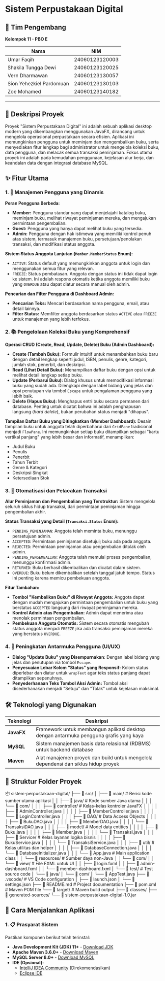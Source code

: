 # Sistem Perpustakaan Digital

## 👥 Tim Pengembang

**Kelompok 11 - PBO E**

| Nama | NIM |
|------|-----|
| Umar Faqih | 24060123120003 |
| Shakila Tungga Dewi | 24060123120025 |
| Vern Dharmawan | 24060123130057 |
| Sion Yehezkiel Pardomuan | 24060123130103 |
| Zoe Mohamed | 24060123140182 |

---

## 📖 Deskripsi Proyek

Proyek "Sistem Perpustakaan Digital" ini adalah sebuah aplikasi desktop modern yang dikembangkan menggunakan JavaFX, dirancang untuk mengelola operasional perpustakaan secara efisien. Aplikasi ini memungkinkan pengguna untuk meminjam dan mengembalikan buku, serta menyediakan fitur lengkap bagi administrator untuk mengelola koleksi buku, data pengguna, dan melacak semua transaksi peminjaman. Fokus utama proyek ini adalah pada kemudahan penggunaan, kejelasan alur kerja, dan keandalan data dengan integrasi database MySQL.

## ✨ Fitur Utama

### 1. 👤 Manajemen Pengguna yang Dinamis

**Peran Pengguna Berbeda:**
- **Member:** Pengguna standar yang dapat menjelajahi katalog buku, meminjam buku, melihat riwayat peminjaman mereka, dan mengajukan permintaan pengembalian.
- **Guest:** Pengguna yang hanya dapat melihat buku yang tersedia.
- **Admin:** Pengguna dengan hak istimewa yang memiliki kontrol penuh atas sistem, termasuk manajemen buku, persetujuan/penolakan transaksi, dan modifikasi status anggota.

**Sistem Status Anggota Lanjutan (`Member.MemberStatus` Enum):**
- `ACTIVE`: Status default yang memungkinkan anggota untuk login dan menggunakan semua fitur yang relevan.
- `FREEZE`: Status pembatasan. Anggota dengan status ini tidak dapat login ke sistem. Ini adalah respons otomatis ketika anggota memiliki buku yang `OVERDUE` atau dapat diatur secara manual oleh admin.

**Pencarian dan Filter Pengguna di Dashboard Admin:**
- **Pencarian Teks:** Mencari berdasarkan nama pengguna, email, atau detail lainnya.
- **Filter Status:** Memfilter anggota berdasarkan status `ACTIVE` atau `FREEZE` untuk manajemen yang lebih terfokus.

### 2. 📚 Pengelolaan Koleksi Buku yang Komprehensif

**Operasi CRUD (Create, Read, Update, Delete) Buku (Admin Dashboard):**
- **Create (Tambah Buku):** Formulir intuitif untuk menambahkan buku baru dengan detail lengkap seperti judul, ISBN, penulis, genre, kategori, jumlah stok, penerbit, dan deskripsi.
- **Read (Lihat Detail Buku):** Menampilkan daftar buku dengan opsi untuk melihat detail lengkap setiap buku.
- **Update (Perbarui Buku):** Dialog khusus untuk memodifikasi informasi buku yang sudah ada. Dilengkapi dengan label bidang yang jelas dan opsi penutupan via tombol `Escape` untuk pengalaman pengguna yang lebih baik.
- **Delete (Hapus Buku):** Menghapus entri buku secara permanen dari database. Penting untuk dicatat bahwa ini adalah penghapusan langsung (*hard delete*), bukan perubahan status menjadi "dihapus".

**Tampilan Daftar Buku yang Ditingkatkan (Member Dashboard):**
Desain tampilan buku untuk anggota telah diperbaharui dari `GridPane` tradisional menjadi `FlowPane`. Ini memungkinkan setiap buku ditampilkan sebagai "kartu vertikal panjang" yang lebih besar dan informatif, menampilkan:
- Judul Buku
- Penulis
- Penerbit
- Tahun Terbit
- Genre & Kategori
- Deskripsi Singkat
- Ketersediaan Stok

### 3. 🔄 Otomatisasi dan Pelacakan Transaksi

**Alur Peminjaman dan Pengembalian yang Terstruktur:** Sistem mengelola seluruh siklus hidup transaksi, dari permintaan peminjaman hingga pengembalian akhir.

**Status Transaksi yang Detail (`Transaksi.Status` Enum):**
- `PENDING_PEMINJAMAN`: Anggota telah meminta buku, menunggu persetujuan admin.
- `ACCEPTED`: Permintaan peminjaman disetujui; buku ada pada anggota.
- `REJECTED`: Permintaan peminjaman atau pengembalian ditolak oleh admin.
- `PENDING_PENGEMBALIAN`: Anggota telah memulai proses pengembalian, menunggu konfirmasi admin.
- `RETURNED`: Buku berhasil dikembalikan dan dicatat dalam sistem.
- `OVERDUE`: Buku belum dikembalikan setelah tanggal jatuh tempo. Status ini penting karena memicu pembekuan anggota.

**Fitur Tambahan:**
- **Tombol "Kembalikan Buku" di Riwayat Anggota:** Anggota dapat dengan mudah mengajukan permintaan pengembalian untuk buku yang berstatus `ACCEPTED` langsung dari riwayat peminjaman mereka.
- **Kontrol Admin atas Pengembalian:** Admin dapat menerima atau menolak permintaan pengembalian.
- **Pembekuan Anggota Otomatis:** Sistem secara otomatis mengubah status anggota menjadi `FREEZE` jika ada transaksi peminjaman mereka yang berstatus `OVERDUE`.

### 4. 🎨 Peningkatan Antarmuka Pengguna (UI/UX)

- **Dialog "Update Buku" yang Disempurnakan:** Dengan label bidang yang jelas dan penutupan via tombol `Escape`.
- **Penyesuaian Lebar Kolom "Status" yang Responsif:** Kolom status diperlebar dan diatur untuk `wrapText` agar teks status panjang dapat ditampilkan sepenuhnya.
- **Penyederhanaan Teks Tombol Aksi Admin:** Tombol aksi disederhanakan menjadi "Setuju" dan "Tolak" untuk kejelasan maksimal.

## 🛠️ Teknologi yang Digunakan

| Teknologi | Deskripsi |
|-----------|-----------|
| **JavaFX** | Framework untuk membangun aplikasi desktop dengan antarmuka pengguna grafis yang kaya |
| **MySQL** | Sistem manajemen basis data relasional (RDBMS) untuk backend database |
| **Maven** | Alat manajemen proyek dan build untuk mengelola dependensi dan siklus hidup proyek |

## 📁 Struktur Folder Proyek
📦 sistem-perpustakaan-digital/
├── 📂 src/
│   ├── 📂 main/                                    # Berisi kode sumber utama aplikasi
│   │   ├── 📂 java/                                # Kode sumber Java utama
│   │   │   └── 📂 com/
│   │   │       ├── 📂 controller/                  # Kelas-kelas kontroler JavaFX
│   │   │       │   ├── 📄 AdminController.java
│   │   │       │   ├── 📄 MemberController.java
│   │   │       │   └── 📄 LoginController.java
│   │   │       ├── 📂 DAO/                         # Data Access Objects
│   │   │       │   ├── 📄 BukuDAO.java
│   │   │       │   ├── 📄 MemberDAO.java
│   │   │       │   └── 📄 TransaksiDAO.java
│   │   │       ├── 📂 model/                       # Model data entities
│   │   │       │   ├── 📄 Buku.java
│   │   │       │   ├── 📄 Member.java
│   │   │       │   └── 📄 Transaksi.java
│   │   │       ├── 📂 Service/                     # Kelas layanan logika bisnis
│   │   │       │   ├── 📄 BukuService.java
│   │   │       │   └── 📄 TransaksiService.java
│   │   │       ├── 📂 util/                        # Kelas utilitas dan helper
│   │   │       │   ├── 📄 DatabaseConnection.java
│   │   │       │   └── 📄 DatabaseInitializer.java
│   │   │       └── 📄 App.java                     # Main application class
│   │   └── 📂 resources/                           # Sumber daya non-Java
│   │       └── 📂 com/
│   │           └── 📂 view/                        # File FXML untuk UI
│   │               ├── 📄 login.fxml
│   │               ├── 📄 admin-dashboard.fxml
│   │               └── 📄 member-dashboard.fxml
│   └── 📂 test/                                    # Test source code
│       └── 📂 java/
│           └── 📂 com/
│               └── 📄 AppTest.java
├── 📂 .vscode/                                     # VS Code configuration
│   ├── 📄 launch.json
│   └── 📄 settings.json
├── 📄 README.md                                    # Project documentation
├── 📄 pom.xml                                      # Maven POM file
└── 📂 target/                                      # Maven build output
├── 📂 classes/
├── 📂 generated-sources/
└── 📄 sistem-perpustakaan-digital-1.0.jar

## 🚀 Cara Menjalankan Aplikasi

### 1. 📋 Prasyarat Sistem

Pastikan komponen berikut telah terinstal:

- **Java Development Kit (JDK) 11+** - [Download JDK](https://adoptium.net/temurin/releases/)
- **Apache Maven 3.6.0+** - [Download Maven](https://maven.apache.org/download.cgi)
- **MySQL Server 8.0+** - [Download MySQL](https://dev.mysql.com/downloads/mysql/)
- **IDE (Opsional):**
  - [IntelliJ IDEA Community](https://www.jetbrains.com/idea/download/) (Direkomendasikan)
  - [Eclipse IDE](https://www.eclipse.org/downloads/packages/)
